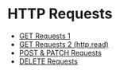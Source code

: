 # HTTP Requests
- [GET Requests 1](./00-http-get-reqs.md)
- [GET Requests 2 (http.read)](./01-http-get-reqs2.md)
- [POST & PATCH Requests](./02-http-post-patch-reqs.md)
- [DELETE Requests](./03-http-delete-reqs.md)
